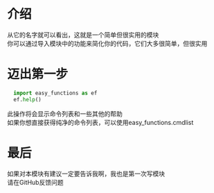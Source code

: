 ﻿# 介绍
从它的名字就可以看出，这就是一个简单但很实用的模块
<br/>你可以通过导入模块中的功能来简化你的代码，它们大多很简单，但很实用
# 迈出第一步
```Python
  import easy_functions as ef
  ef.help()
```
此操作将会显示命令列表和一些其他的帮助
<br/>如果你想直接获得纯净的命令列表，可以使用easy_functions.cmdlist
# 最后
如果对本模块有建议一定要告诉我啊，我也是第一次写模块
<br/>请在GitHub反馈问题